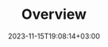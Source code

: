 ---
weight: 612
title: "Overview"
description: ""
icon: "circle"
date: "2023-11-15T19:08:14+03:00"
lastmod: "2023-11-15T19:08:14+03:00"
draft: false
---